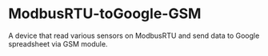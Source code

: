 # ModbusRTU-toGoogle-GSM
A device that read various sensors on ModbusRTU and send data to Google spreadsheet via GSM module. 
